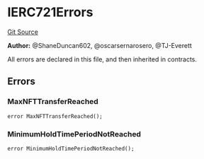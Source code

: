 # IERC721Errors
[Git Source](https://github.com/thrackle-io/Tron_Internal/blob/de9d46fc7f857fca8d253f1ed09221b1c3873dd9/src/interfaces/IErrors.sol)

**Author:**
@ShaneDuncan602, @oscarsernarosero, @TJ-Everett

All errors are declared in this file, and then inherited in contracts.


## Errors
### MaxNFTTransferReached

```solidity
error MaxNFTTransferReached();
```

### MinimumHoldTimePeriodNotReached

```solidity
error MinimumHoldTimePeriodNotReached();
```

